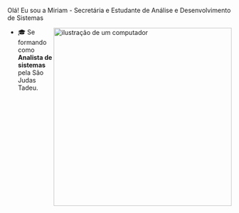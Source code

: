 
Olá! Eu sou a Miriam - Secretária e Estudante de Análise e Desenvolvimento de Sistemas

 
<img src="https://raw.githubusercontent.com/MicaelliMedeiros/micaellimedeiros/master/image/computer-illustration.png" alt="ilustração de um computador" min-width="400px" max-width="400px" width="400px" align="right">


- 🎓 Se formando como **Analista de sistemas** pela São Judas Tadeu</a>.





